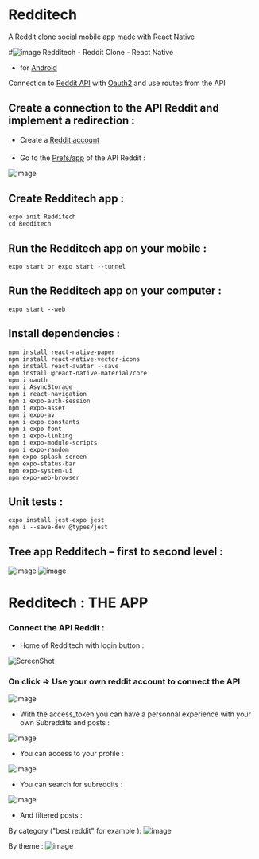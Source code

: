 # Redditech
A Reddit clone social mobile app made with React Native

#![image](https://user-images.githubusercontent.com/98088041/229546454-88c6d401-5d55-4c91-ae62-8c0e3e058fdc.png)
Redditech - Reddit Clone - React Native  




- for [Android](https://play.google.com/store/apps/details?id=host.exp.exponent)

Connection to [Reddit API](https://www.reddit.com/dev/api/) with [Oauth2]( https://github.com/reddit-archive/reddit/wiki/OAuth2) and use routes from the API 

## Create a connection to the API Reddit and implement a redirection :
* Create a [Reddit account](https://www.reddit.com/) 
####
* Go to the [Prefs/app](https://www.reddit.com/prefs/apps) of the API Reddit :

![image](https://user-images.githubusercontent.com/98088041/229546632-5b2994c9-bd72-4846-ae5c-231ba3227767.png)


## Create Redditech app :

    expo init Redditech
    cd Redditech

## Run the Redditech app on your mobile :

    expo start or expo start --tunnel
    
## Run the Redditech app on your computer :

    expo start --web

## Install dependencies :

    npm install react-native-paper
    npm install react-native-vector-icons
    npm install react-avatar --save
    npm install @react-native-material/core
    npm i oauth
    npm i AsyncStorage
    npm i react-navigation
    npm i expo-auth-session
    npm i expo-asset
    npm i expo-av
    npm i expo-constants
    npm i expo-font
    npm i expo-linking
    npm i expo-module-scripts
    npm i expo-random
    npm expo-splash-screen
    npm expo-status-bar
    npm expo-system-ui
    npm expo-web-browser

## Unit tests :

    expo install jest-expo jest
    npm i --save-dev @types/jest
    
## Tree app Redditech – first to second level :

![image](https://user-images.githubusercontent.com/98088041/229546690-78f3143f-a7ab-490a-baa1-e132c76653e5.png)
![image](https://user-images.githubusercontent.com/98088041/229546716-29f9e56d-7a07-4e53-b4e9-faf495baf5f3.png)

    
# Redditech : THE APP 

### Connect the API Reddit :

* Home of Redditech with login button :

![ScreenShot](images/Accueil.png)

### On click => Use your own reddit account to connect the API
![image](https://user-images.githubusercontent.com/98088041/229546798-c57cc37b-8321-4ff8-9bc5-d2e8ace7ec96.png)



* With the access_token you can have a personnal experience with your own Subreddits and posts :

![image](https://user-images.githubusercontent.com/98088041/229547507-342d1a4a-fdd5-4695-b6f3-3399433aa1de.png)



* You can access to your profile :

![image](https://user-images.githubusercontent.com/98088041/229546900-1168ebd4-0cc7-4300-9387-e2a681c2aea5.png)


* You can search for subreddits :

![image](https://user-images.githubusercontent.com/98088041/229546937-684a3136-5289-4195-8467-d9eca6cdfd08.png)


* And filtered posts :

By category ("best reddit" for example ):
![image](https://user-images.githubusercontent.com/98088041/229546968-fa1cfbc7-d2be-40fa-a662-9795ff2294be.png)


By theme :
![image](https://user-images.githubusercontent.com/98088041/229547000-8e0ab3fe-a6cd-4988-ad85-989167d3eedb.png)

   
   

